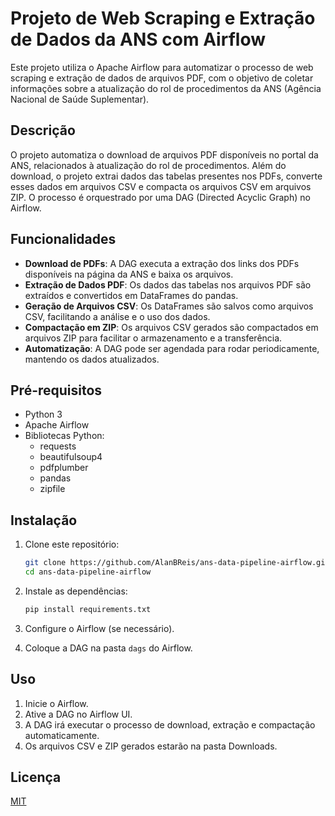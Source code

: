 # Projeto de Web Scraping e Extração de Dados da ANS com Airflow

Este projeto utiliza o Apache Airflow para automatizar o processo de web scraping e extração de dados de arquivos PDF, com o objetivo de coletar informações sobre a atualização do rol de procedimentos da ANS (Agência Nacional de Saúde Suplementar).

## Descrição

O projeto automatiza o download de arquivos PDF disponíveis no portal da ANS, relacionados à atualização do rol de procedimentos. Além do download, o projeto extrai dados das tabelas presentes nos PDFs, converte esses dados em arquivos CSV e compacta os arquivos CSV em arquivos ZIP. O processo é orquestrado por uma DAG (Directed Acyclic Graph) no Airflow.

## Funcionalidades

-   **Download de PDFs**: A DAG executa a extração dos links dos PDFs disponíveis na página da ANS e baixa os arquivos.
-   **Extração de Dados PDF**: Os dados das tabelas nos arquivos PDF são extraídos e convertidos em DataFrames do pandas.
-   **Geração de Arquivos CSV**: Os DataFrames são salvos como arquivos CSV, facilitando a análise e o uso dos dados.
-   **Compactação em ZIP**: Os arquivos CSV gerados são compactados em arquivos ZIP para facilitar o armazenamento e a transferência.
-   **Automatização**: A DAG pode ser agendada para rodar periodicamente, mantendo os dados atualizados.

## Pré-requisitos

-   Python 3
-   Apache Airflow
-   Bibliotecas Python:
    -   requests
    -   beautifulsoup4
    -   pdfplumber
    -   pandas
    -   zipfile

## Instalação

1.  Clone este repositório:

    ```bash
    git clone https://github.com/AlanBReis/ans-data-pipeline-airflow.git
    cd ans-data-pipeline-airflow
    ```

2.  Instale as dependências:

    ```bash
    pip install requirements.txt
    ```

3.  Configure o Airflow (se necessário).
4.  Coloque a DAG na pasta `dags` do Airflow.

## Uso

1.  Inicie o Airflow.
2.  Ative a DAG no Airflow UI.
3.  A DAG irá executar o processo de download, extração e compactação automaticamente.
4.  Os arquivos CSV e ZIP gerados estarão na pasta Downloads.

## Licença

[MIT](https://choosealicense.com/licenses/mit/)